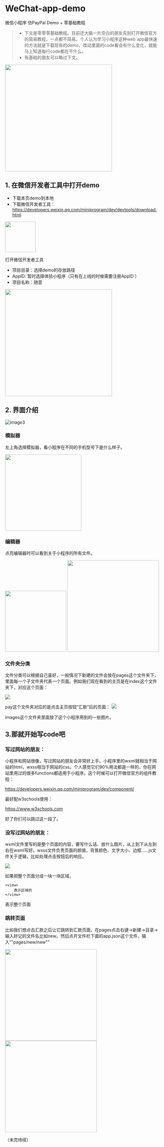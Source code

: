 # WeChat-app-demo

微信小程序 仿PayPal Demo + 零基础教程

> - 下文是零零零基础教程。目前还大脑一片空白的朋友先别打开微信官方的简易教程，一点都不简易。个人认为学习小程序这种web app最快速的方法就是下载现有的demo，改动里面的code看会有什么变化，就能马上知道每行code都在干什么。
> - 有基础的朋友可以略过下文。

<img width="350" src="https://github.com/floraazhang/WeChat-app-demo/raw/master/README/1.png"/>


## 1. 在微信开发者工具中打开demo

* 下载本页demo到本地
* 下载微信开发者工具： https://developers.weixin.qq.com/miniprogram/dev/devtools/download.html

<img width="100" src="https://github.com/floraazhang/WeChat-app-demo/raw/master/README/4.png"/>


打开微信开发者工具

* 项目目录：选择demo的存放路径
* AppID: 暂时选择体验小程序（只有在上线的时候需要注册AppID ）
* 项目名称：随意


<img width="350" src="https://github.com/floraazhang/WeChat-app-demo/raw/master/README/6.png"/>


## 2. 界面介绍

![image3](https://raw.githubusercontent.com/floraazhang/WeChat-app-demo/master/README/3.png)

### 模拟器
左上角选择模拟器，看小程序在不同的手机型号下是什么样子。

<img width="250" src="https://github.com/floraazhang/WeChat-app-demo/raw/master/README/7.png"/>


### 编辑器
点亮编辑器时可以看到关于小程序的所有文件。

<img width="200" src="https://github.com/floraazhang/WeChat-app-demo/raw/master/README/8.png"/>
<img width="300" src="https://github.com/floraazhang/WeChat-app-demo/raw/master/README/9.png"/>

### 文件夹分类
文件分类可以根据自己喜好，一般情况下新建的文件会放在pages这个文件夹下，里面每一个子文件夹代表一个页面。例如我们现在看到的主页是在index这个文件夹下，对应这个页面：

<img src="https://github.com/floraazhang/WeChat-app-demo/raw/master/README/10.png"/>

pay这个文件夹对应的是点击主页按钮“汇款”后的页面：
<img src="https://github.com/floraazhang/WeChat-app-demo/raw/master/README/11.png"/>

images这个文件夹里面放了这个小程序用到的一些图片。



## 3.那就开始写code吧
### 写过网站的朋友：
小程序和网站很像，写过网站的朋友会非常好上手。小程序里的wxml就相当于网站的html，wxss相当于网站的css。个人感觉它们90%用法都是一样的，你在网站里用过的很多functions都适用于小程序。这个时候可以打开微信官方的组件教程：

https://developers.weixin.qq.com/miniprogram/dev/component/

最好配w3schools使用：

https://www.w3schools.com

好了你们可以跳过这一段了。

### 没写过网站的朋友：
wxml文件里写的是整个页面的内容，要写什么话、放什么图片，从上到下从左到右在wxml写好。wxss文件负责页面的颜值，背景颜色、文字大小、边框......js文件关于逻辑，比如处理点击按钮后的响应。


<img src="https://github.com/floraazhang/WeChat-app-demo/raw/master/README/12.png"/>

如果把整个页面分成一块一块区域，

```
<view>
	表示区域的
</view>
```

表示整个页面







### 跳转页面
比如我们想点击汇款之后让它跳转到汇款页面，在pages点击右键->新建->目录->输入好记的文件名比如new。然后点开文件栏下面的app.json这个文件，输入“"pages/new/new"”

<img width="300" src="https://github.com/floraazhang/WeChat-app-demo/raw/master/README/11.png"/>
<img width="300" src="https://github.com/floraazhang/WeChat-app-demo/raw/master/README/12.png"/>





（未完待续）




